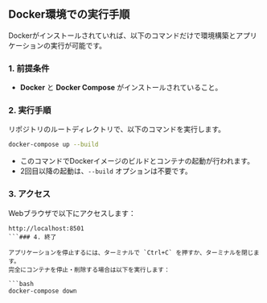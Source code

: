 ## Docker環境での実行手順

Dockerがインストールされていれば、以下のコマンドだけで環境構築とアプリケーションの実行が可能です。

### 1. 前提条件

- **Docker** と **Docker Compose** がインストールされていること。

### 2. 実行手順

リポジトリのルートディレクトリで、以下のコマンドを実行します。

```bash
docker-compose up --build
```

- このコマンドでDockerイメージのビルドとコンテナの起動が行われます。  
- 2回目以降の起動は、`--build` オプションは不要です。

### 3. アクセス

Webブラウザで以下にアクセスします：

```
http://localhost:8501
```### 4. 終了

アプリケーションを停止するには、ターミナルで `Ctrl+C` を押すか、ターミナルを閉じます。  
完全にコンテナを停止・削除する場合は以下を実行します：

```bash
docker-compose down
```
